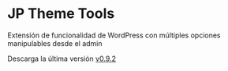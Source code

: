 JP Theme Tools
===========

Extensión de funcionalidad de WordPress con múltiples opciones manipulables desde el admin

Descarga la última versión [v0.9.2](https://github.com/jprieton/jp-theme-tools/archive/0.9.2.zip)
